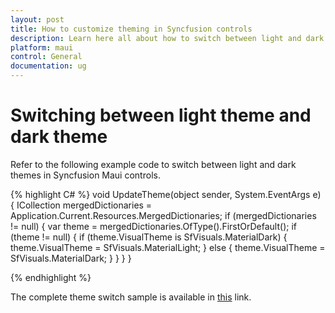 ```yaml
---
layout: post
title: How to customize theming in Syncfusion controls
description: Learn here all about how to switch between light and dark themes in Syncfusion Maui controls, along with additional details on this feature.
platform: maui
control: General
documentation: ug
---
```


# Switching between light theme and dark theme

Refer to the following example code to switch between light and dark themes in Syncfusion Maui controls.

{% highlight C# %} 
void UpdateTheme(object sender, System.EventArgs e)
{
    ICollection<ResourceDictionary> mergedDictionaries = Application.Current.Resources.MergedDictionaries;
    if (mergedDictionaries != null)
    {
        var theme = mergedDictionaries.OfType<SyncfusionThemeResourceDictionary>().FirstOrDefault();
        if (theme != null)
        {
            if (theme.VisualTheme is SfVisuals.MaterialDark)
            {
                theme.VisualTheme = SfVisuals.MaterialLight;
            }
            else
            {
                theme.VisualTheme = SfVisuals.MaterialDark;
            }
        }
     }
}

{% endhighlight %}

The complete theme switch sample is available in [this](https://github.com/SyncfusionExamples/Switching-between-light-and-dark-themes-in-.NET-Maui-SB) link.